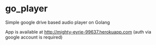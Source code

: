 # go_player
Simple google drive based audio player on Golang

App is available at http://mighty-eyrie-99637.herokuapp.com (auth via google account is required)
